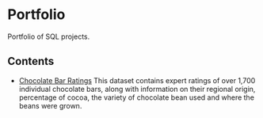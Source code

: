 # Portfolio
Portfolio of SQL projects.

## Contents
   * [Chocolate Bar Ratings](https://github.com/JimenaBaripatti/my_portfolio_sql/tree/master/Choc%20rating) This dataset contains expert ratings of over 1,700 individual chocolate bars, along with information on their regional origin, percentage of cocoa, the variety of chocolate bean used and where the beans were grown.
   
